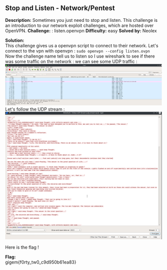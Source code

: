 ## Stop and Listen - Network/Pentest

**Description:** Sometimes you just need to stop and listen.
This challenge is an introduction to our network exploit challenges, which are hosted over OpenVPN.
**Challenge:** : listen.openvpn
**Difficulty:** easy
**Solved by:** Neolex  

**Solution:**  
This challenge gives us a openvpn script to connect to their network.
Let's connect to the vpn with openvpn : ```sudo openvpn --config listen.ovpn ```
Now the challenge name tell us to listen so I use wireshark to see if there was some traffic on the network :
we can see some UDP traffic : 
![](./image-stopAndListen/udp-traffic.png)
Let's follow the UDP stream : 
![](./image-stopAndListen/follow.png)
 
 Here is the flag ! 
 
**Flag:**  
gigem{f0rty_tw0_c9d950b61ea83}

